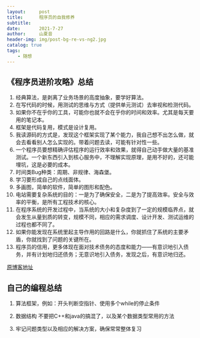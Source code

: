 ```yaml
---
layout:     post
title:      程序员的自我修养
subtitle:   
date:       2021-7-27
author:     山夏音
header-img: img/post-bg-re-vs-ng2.jpg
catalog: true
tags:
    - 随想
---
```


## 《程序员进阶攻略》总结
1. 经典算法，是剥离了业务场景的高度抽象，要学好算法。
2. 在写代码的时候，用测试的思维与方式（提供单元测试）去审视和检测代码。
3. 如果你不在乎你的工具，可能你也就不会在乎你的时间和效率。尤其是每天要用的笔记本。
4. 框架是代码复用，模式是设计复用。
5. 我读源码的方式是，发现这个框架实现了某个能力，我自己想不出怎么做，就会去看看别人怎么实现的。带着问题去读，可能有针对性一些。
6. 一个程序员要想精确评估程序的运行效率和效果，就得自己动手做大量的基准测试。一个新东西引入到核心服务中，不理解实现原理，是用不好的，还可能埋坑，这是必要的成本。
7. 时间类Bug种类：周期、非规律、海森堡。
8. 学习要形成自己的点线面体。
9. 多画图，简单的软件，简单的图形和配色。
10. 电站需要复杂系统的目的：一是为了确保安全，二是为了提高效率。安全与效率的平衡，是所有工程技术的核心。
11. 在程序系统的开发过程中，当系统的大小和复杂度到了一定的规模临界点，就会发生从量到质的转变，规模不同，相应的需求调度、设计开发、测试运维的过程也都不同了。
12. 如果你能发现在系统里起主导作用的回路是什么，你就抓住了系统的主要矛盾，你就找到了问题的关键所在。
13. 程序员的信用，更多体现在面对技术债务的态度和能力——有意识地引入债务，并有计划地归还债务；无意识地引入债务，发现之后，有意识地归还。

<a href="https://blog.csdn.net/qq_32648593/article/details/113870545">原博客地址</a>

## 自己的编程总结
1. 算法框架，例如：开头判断空指针、使用多个while的停止条件

2. 数据结构 不要把C++和java的搞混了，以及某个数据类型常用的方法

3. 牢记问题类型以及相应的解决方案，确保常常整体复习